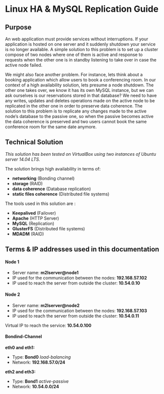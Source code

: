 # Linux HA & MySQL Replication Guide

## Purpose

An web application must provide services without interruptions. If your application is hosted on one server and it suddenly shutdown your service is no longer available.
A simple solution to this problem is to set up a cluster compose of two nodes where one of them is active and response to requests when the other one is in standby listening to take over in case the active node failed.

We might also face another problem. For instance, lets think about a booking application which allow users to book a conferencing room. In our context of a high availability solution, lets presume a node shutdown. The other one takes over, we know it has its own MySQL instance, but we can ask ourselves is our reservations stored in that database?
We need to have any writes, updates and deletes operations made on the active node to be replicated in the other one in order to preserve data coherence. 
The solution to this problem is to replicate any changes made to the active node’s database to the passive one, so when the passive becomes active the data coherence is preserved and two users cannot book the same conference room for the same date anymore.


## Technical Solution
_This solution has been tested on VirtualBox using two instances of Ubuntu server 14.04 LTS._


The solution brings high availability in terms of:
* **networking** (Bonding channel)
* **storage** (RAID)
* **data coherence** (Database replication)
* **static files coherence** (Distributed file systems)

The tools used in this solution are :
* **Keepalived** (Failover)
* **Apache** (HTTP Server)
* **MySQL** (Replication)
* **GlusterFS** (Distributed file systems)
* **MDADM** (RAID)

## Terms & IP addresses used in this documentation

#### Node 1
* Server name: **m2lserver@node1**
* IP used for the communication between the nodes: **192.168.57.102**
* IP used to reach the server from outside the cluster: **10.54.0.10** 


#### Node 2
* Server name: **m2lserver@node2**
* IP used for the communication between the nodes: **192.168.57.103**
* IP used to reach the server from outside the cluster: **10.54.0.11** 

Virtual IP to reach the service: **10.54.0.100** 

#### Bondind-Channel
**eth0 and eth1:**
* Type: **Bond0** _load-balancing_
* Network: **192.168.57.0/24** 

**eth2 and eth3:**
* Type: **Bond1** _active-passive_
* Network: **10.54.0.0/24** 











